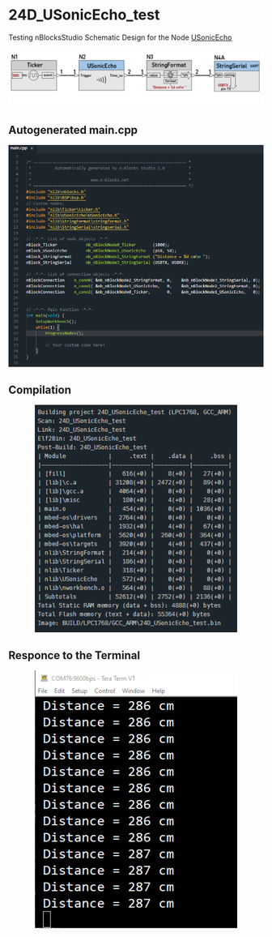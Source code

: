# 24D_USonicEcho_test

Testing nBlocksStudio Schematic Design for the Node [USonicEcho](https://github.com/nBlocksStudioNodes/nblocks_usonicecho)



<p align="center">
<img
src="img/01.PNG"
width = 800
/>
</p>


## Autogenerated main.cpp
<p align="center">
<img
src="img/03.PNG"
width = 800
/>
</p>

## Compilation 
<p align="center">
<img
src="img/04.PNG"
width = 400
/>
</p>

## Responce to the Terminal
<p align="center">
<img
src="img/02.PNG"
width = 400
/>
</p>



